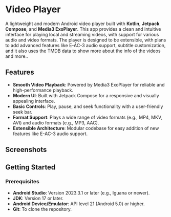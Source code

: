 # Video Player

A lightweight and modern Android video player built with **Kotlin**, **Jetpack Compose**, and **Media3 ExoPlayer**. This app provides a clean and intuitive interface for playing local and streaming videos, with support for various audio and video formats. The player is designed to be extensible, with plans to add advanced features like E-AC-3 audio support, subtitle customization, and it also uses the TMDB data to show more about the info of the videos and more..

## Features

- **Smooth Video Playback**: Powered by Media3 ExoPlayer for reliable and high-performance playback.
- **Modern UI**: Built with Jetpack Compose for a responsive and visually appealing interface.
- **Basic Controls**: Play, pause, and seek functionality with a user-friendly seek bar.
- **Format Support**: Plays a wide range of video formats (e.g., MP4, MKV, AVI) and audio formats (e.g., MP3, AAC).
- **Extensible Architecture**: Modular codebase for easy addition of new features like E-AC-3 audio support.

## Screenshots


## Getting Started

### Prerequisites

- **Android Studio**: Version 2023.3.1 or later (e.g., Iguana or newer).
- **JDK**: Version 17 or later.
- **Android Device/Emulator**: API level 21 (Android 5.0) or higher.
- **Git**: To clone the repository.

